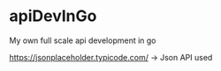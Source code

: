 # apiDevInGo
My own full scale api development in go


https://jsonplaceholder.typicode.com/ -> Json API used
